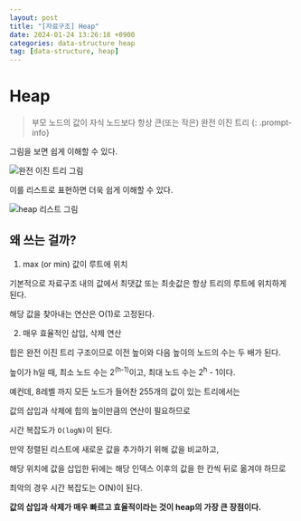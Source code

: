 ```yaml
---
layout: post
title: "[자료구조] Heap"
date: 2024-01-24 13:26:18 +0900
categories: data-structure heap
tag: [data-structure, heap]
---
```


# Heap

>부모 노드의 값이 자식 노드보다 항상 큰(또는 작은) 완전 이진 트리
{: .prompt-info}

그림을 보면 쉽게 이해할 수 있다.

![완전 이진 트리 그림](posting/)

이를 리스트로 표현하면 더욱 쉽게 이해할 수 있다.

![heap 리스트 그림](posting/)

## 왜 쓰는 걸까?

1. max (or min) 값이 루트에 위치

  기본적으로 자료구조 내의 값에서 최댓값 또는 최솟값은 항상 트리의 루트에 위치하게 된다.

  해당 값을 찾아내는 연산은 O(1)로 고정된다.

2. 매우 효율적인 삽입, 삭제 연산

  힙은 완전 이진 트리 구조이므로 이전 높이와 다음 높이의 노드의 수는 두 배가 된다.

  높이가 h일 때, 최소 노드 수는 2<sup>(h-1)</sup>이고, 최대 노드 수는 2<sup>h</sup> - 1이다.

  예컨데, 8레벨 까지 모든 노드가 들어찬 255개의 값이 있는 트리에서는

  값의 삽입과 삭제에 힙의 높이만큼의 연산이 필요하므로
  
  시간 복잡도가 `O(logN)`이 된다.

  만약 정렬된 리스트에 새로운 값을 추가하기 위해 값을 비교하고,

  해당 위치에 값을 삽입한 뒤에는 해당 인덱스 이후의 값을 한 칸씩 뒤로 옮겨야 하므로

  최악의 경우 시간 복잡도는 O(N)이 된다.

  **값의 삽입과 삭제가 매우 빠르고 효율적이라는 것이 heap의 가장 큰 장점이다.**
